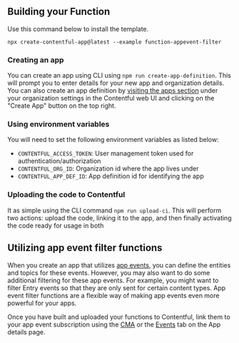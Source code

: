 ## Building your Function

Use this command below to install the template.

```
npx create-contentful-app@latest --example function-appevent-filter
```

### Creating an app

You can create an app using CLI using `npm run create-app-definition`. This will prompt you to enter details for your new app and organization details. You can also create an app definition by [visiting the apps section](https://app.contentful.com/deeplink?link=app-definition-list) under your organization settings in the Contentful web UI and clicking on the "Create App" button on the top right.

### Using environment variables

You will need to set the following environment variables as listed below:

- `CONTENTFUL_ACCESS_TOKEN`: User management token used for authentication/authorization
- `CONTENTFUL_ORG_ID`: Organization id where the app lives under
- `CONTENTFUL_APP_DEF_ID`: App definition id for identifying the app

### Uploading the code to Contentful

It as simple using the CLI command `npm run upload-ci`. This will perform two actions: upload the code, linking it to the app, and then finally activating the code ready for usage in both

## Utilizing app event filter functions

When you create an app that utilizes [app events](https://www.contentful.com/developers/docs/extensibility/app-framework/app-events/), you can define the entities and topics for these events. However, you may also want to do some additional filtering for these app events. For example, you might want to filter Entry events so that they are only sent for certain content types. App event filter functions are a flexible way of making app events even more powerful for your apps.

Once you have built and uploaded your functions to Contentful, link them to your app event subscription using the [CMA](https://www.contentful.com/developers/docs/references/content-management-api/#/reference/app-event-subscriptions/app-event-subscription/update-or-subscribe-to-events/console/js-plain) or the [Events](https://app.contentful.com/deeplink?link=app-definition&tab=events) tab on the App details page.  
